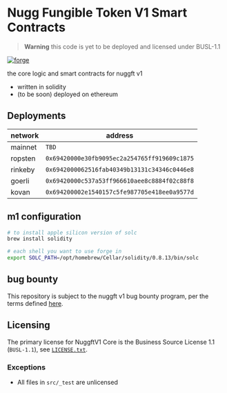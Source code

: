 # Nugg Fungible Token V1 Smart Contracts

> **Warning**
> this code is yet to be deployed and licensed under BUSL-1.1

[![forge](https://github.com/nuggxyz/nuggft-v1-core/actions/workflows/forge.yaml/badge.svg)](https://github.com/nuggxyz/nuggft-v1-core/actions/workflows/forge.yaml)

the core logic and smart contracts for nuggft v1

-   written in solidity
-   (to be soon) deployed on ethereum

## Deployments

| network | address                                      |
| ------- | -------------------------------------------- |
| mainnet | `TBD`                                        |
| ropsten | `0x69420000e30fb9095ec2a254765ff919609c1875` |
| rinkeby | `0x6942000062516fab40349b13131c34346c0446e8` |
| goerli  | `0x69420000c537a53ff966610aee8c8884f02c88f8` |
| kovan   | `0x694200002e1540157c5fe987705e418ee0a9577d` |

## m1 configuration

```bash
# to install apple silicon version of solc
brew install solidity

# each shell you want to use forge in
export SOLC_PATH=/opt/homebrew/Cellar/solidity/0.8.13/bin/solc
```

## bug bounty

This repository is subject to the nuggft v1 bug bounty program, per the terms defined [here](./bug-bounty.md).

## Licensing

The primary license for NuggftV1 Core is the Business Source License 1.1 (`BUSL-1.1`), see [`LICENSE.txt`](./LICENSE.txt).

### Exceptions

-   All files in `src/_test` are unlicensed
